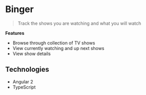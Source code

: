 # Binger

> Track the shows you are watching and what you will watch

**Features**
* Browse through collection of TV shows 
* View currently watching and up next shows
* View show details 

Technologies
-----

* Angular 2 
* TypeScript


